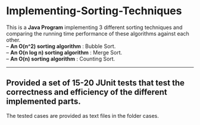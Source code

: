 # Implementing-Sorting-Techniques
This is a **Java Program** implementing 3 different sorting techniques and comparing the running time performance of these algorithms against each other.
<br>
– **An O(n^2) sorting algorithm** : Bubble Sort.
<br>
– **An O(n log n) sorting algorithm** : Merge Sort.
<br>
– **An O(n) sorting algorithm** : Counting Sort.
<br>
<hr>


## Provided a set of 15-20 JUnit tests that test the correctness and efficiency of the different implemented parts.
The tested cases are provided as text files in the folder cases.
